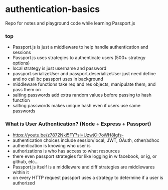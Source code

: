 # authentication-basics

Repo for notes and playground code while learning Passport.js

### top
- Passport.js is just a middleware to help handle authentication and sessions
- Passport.js uses strategies to authenticate users (500+ strategy options)
- local strategy is just username and password
- passport.serializeUser and passport.deserializeUser just need define and no call bc passport uses in background
- middleware functions take req and res objects, manipulate them, and pass them on
- salting passwords add extra random values before passing to hash function
- salting passwords makes unique hash even if users use same passwords

### What is User Authentication? (Node + Express + Passport)
- https://youtu.be/z7872Nki5FY?si=UzwjC-7oWH8Igfs-
- authentication choices include session/local, JWT, OAuth, other/adhoc
- authentication is knowing who user is
- authorizations is who has access to what resources
- there even passport strategies for like logging in w facebook, or ig, or github, etc...
- Passport.js itself is a middleware and diff strategies are middlewares within it
- on every HTTP request passport uses a strategy to determine if a user is authorized
